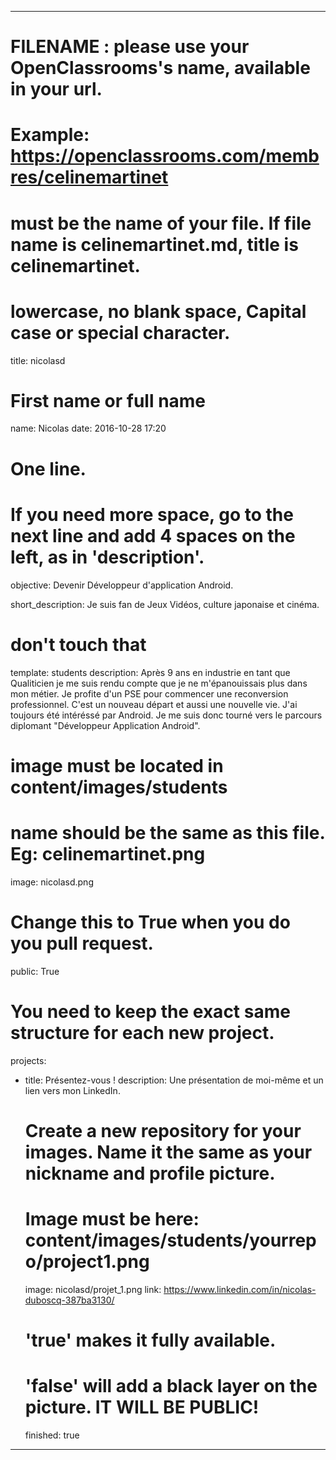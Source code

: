---

# FILENAME : please use your OpenClassrooms's name, available in your url.
# Example: https://openclassrooms.com/membres/celinemartinet
# must be the name of your file. If file name is celinemartinet.md, title is celinemartinet.
# lowercase, no blank space, Capital case or special character.
title: nicolasd

# First name or full name
name: Nicolas
date: 2016-10-28 17:20

# One line.
# If you need more space, go to the next line and add 4 spaces on the left, as in 'description'.
objective: Devenir Développeur d'application Android.

short_description: Je suis fan de Jeux Vidéos, culture japonaise et cinéma.

# don't touch that
template: students
description:
    Après 9 ans en industrie en tant que Qualiticien je me suis rendu compte que je ne m'épanouissais plus dans mon métier.
	Je profite d'un PSE pour commencer une reconversion professionnel. C'est un nouveau départ et aussi une nouvelle vie.
	J'ai toujours été intéréssé par Android. Je me suis donc tourné vers le parcours diplomant "Développeur Application Android".

# image must be located in content/images/students
# name should be the same as this file. Eg: celinemartinet.png
image: nicolasd.png

# Change this to True when you do you pull request.
public: True

# You need to keep the exact same structure for each new project.
projects:
  - title: Présentez-vous !
    description: Une présentation de moi-même et un lien vers mon LinkedIn.
    # Create a new repository for your images. Name it the same as your nickname and profile picture.
    # Image must be here: content/images/students/yourrepo/project1.png
    image: nicolasd/projet_1.png
    link: https://www.linkedin.com/in/nicolas-duboscq-387ba3130/
    # 'true' makes it fully available.
    # 'false' will add a black layer on the picture. IT WILL BE PUBLIC!
    finished: true
---